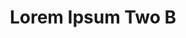 ---
layout: leftnav-page-content
permalink: /1_religous_part/temple_stay/
breadcrumb: Application Guidelines (Lorem Ipsum Two B) 
title: Lorem Ipsum Two B
collection_name: 1_religous_part
second_nav_title: "템플스테이"
---